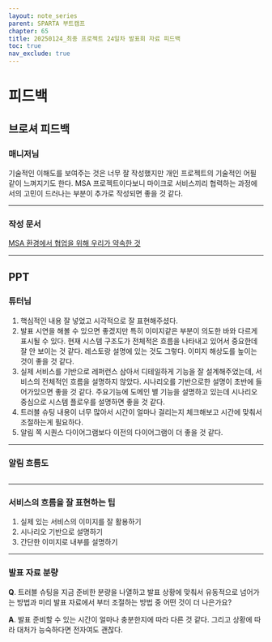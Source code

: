 ```yaml
---
layout: note_series
parent: SPARTA 부트캠프
chapter: 65
title: 20250124_최종 프로젝트 24일차 발표회 자료 피드백
toc: true
nav_exclude: true
---
```


# 피드백
## 브로셔 피드백
### 매니저님
기술적인 이해도를 보여주는 것은 너무 잘 작성했지만 개인 프로젝트의 기술적인 어필 같이 느껴지기도 한다. 
MSA 프로젝트이다보니 마이크로 서비스끼리 협력하는 과정에서의 고민이 드러나는 부분이 추가로 작성되면 좋을 것 같다.

---

### 작성 문서
[MSA 환경에서 협업을 위해 우리가 약속한 것](https://www.notion.so/MSA-185133b141d680ddaf39e27e1fa1b8de?pvs=4)

---

## PPT
### 튜터님
1. 핵심적인 내용 잘 넣었고 시각적으로 잘 표현해주셨다.
2. 발표 시연을 해볼 수 있으면 좋겠지만 특히 이미지같은 부분이 의도한 바와 다르게 표시될 수 있다. 현재 시스템 구조도가 전체적은 흐름을 나타내고 있어서 중요한데 잘 안 보이는 것 같다. 레스토랑 설명에 있는 것도 그렇다. 이미지 해상도를 높이는 것이 좋을 것 같다.
3. 실제 서비스를 기반으로 레퍼런스 삼아서 디테일하게 기능을 잘 설계해주었는데, 서비스의 전체적인 흐름을 설명하지 않았다. 시나리오를 기반으로한 설명이 초반에 들어가있으면 좋을 것 같다. 주요기능에 도메인 별 기능을 설명하고 있는데 시나리오 중심으로 시스템 플로우를 설명하면 좋을 것 같다.
4. 트러블 슈팅 내용이 너무 많아서 시간이 얼마나 걸리는지 체크해보고 시간에 맞춰서 조절하는게 필요하다.
5. 알림 쪽 시퀀스 다이어그램보다 이전의 다이어그램이 더 좋을 것 같다.

---

### 알림 흐름도

<img class="cdn-img" id="250124-알림-흐름도.png">


---

### 서비스의 흐름을 잘 표현하는 팁
1. 실제 있는 서비스의 이미지를 잘 활용하기
2. 시나리오 기반으로 설명하기
3. 간단한 이미지로 내부를 설명하기

---

### 발표 자료 분량
**Q**. 트러블 슈팅을 지금 준비한 분량을 나열하고 발표 상황에 맞춰서 유동적으로 넘어가는 방법과 미리 발표 자료에서 부터 조절하는 방법 중 어떤 것이 더 나은가요?

**A**. 발표 준비할 수 있는 시간이 얼마나 충분한지에 따라 다른 것 같다. 그리고 상황에 따라 대처가 능숙하다면 전자여도 괜찮다.